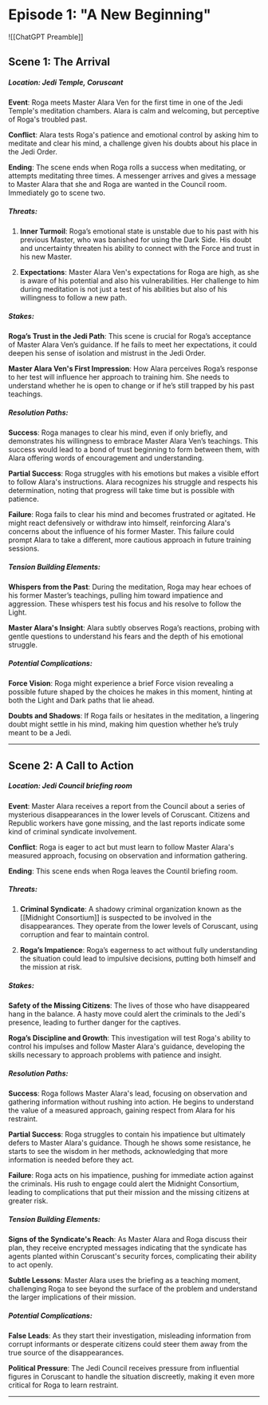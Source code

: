 
# Episode 1: "A New Beginning"


![[ChatGPT Preamble]]

## Scene 1: The Arrival

##### Location: Jedi Temple, Coruscant

**Event**: Roga meets Master Alara Ven for the first time in one of the Jedi Temple's meditation chambers. Alara is calm and welcoming, but perceptive of Roga's troubled past.

**Conflict**: Alara tests Roga's patience and emotional control by asking him to meditate and clear his mind, a challenge given his doubts about his place in the Jedi Order.

**Ending**: The scene ends when Roga rolls a success when meditating, or attempts meditating three times. A messenger arrives and gives a message to Master Alara that she and Roga are wanted in the Council room. Immediately go to scene two.

##### Threats:

1. **Inner Turmoil**: Roga’s emotional state is unstable due to his past with his previous Master, who was banished for using the Dark Side. His doubt and uncertainty threaten his ability to connect with the Force and trust in his new Master.


2. **Expectations**: Master Alara Ven's expectations for Roga are high, as she is aware of his potential and also his vulnerabilities. Her challenge to him during meditation is not just a test of his abilities but also of his willingness to follow a new path.

##### Stakes:

**Roga’s Trust in the Jedi Path**: This scene is crucial for Roga’s acceptance of Master Alara Ven’s guidance. If he fails to meet her expectations, it could deepen his sense of isolation and mistrust in the Jedi Order.

**Master Alara Ven's First Impression**: How Alara perceives Roga’s response to her test will influence her approach to training him. She needs to understand whether he is open to change or if he’s still trapped by his past teachings.

##### Resolution Paths:

**Success**: Roga manages to clear his mind, even if only briefly, and demonstrates his willingness to embrace Master Alara Ven’s teachings. This success would lead to a bond of trust beginning to form between them, with Alara offering words of encouragement and understanding.

**Partial Success**: Roga struggles with his emotions but makes a visible effort to follow Alara's instructions. Alara recognizes his struggle and respects his determination, noting that progress will take time but is possible with patience.

**Failure**: Roga fails to clear his mind and becomes frustrated or agitated. He might react defensively or withdraw into himself, reinforcing Alara's concerns about the influence of his former Master. This failure could prompt Alara to take a different, more cautious approach in future training sessions.

##### Tension Building Elements:

**Whispers from the Past**: During the meditation, Roga may hear echoes of his former Master’s teachings, pulling him toward impatience and aggression. These whispers test his focus and his resolve to follow the Light.

**Master Alara's Insight**: Alara subtly observes Roga’s reactions, probing with gentle questions to understand his fears and the depth of his emotional struggle.

##### Potential Complications:

**Force Vision**: Roga might experience a brief Force vision revealing a possible future shaped by the choices he makes in this moment, hinting at both the Light and Dark paths that lie ahead.

**Doubts and Shadows**: If Roga fails or hesitates in the meditation, a lingering doubt might settle in his mind, making him question whether he’s truly meant to be a Jedi.

---

## Scene 2: A Call to Action

##### Location: Jedi Council briefing room

**Event**: Master Alara receives a report from the Council about a series of mysterious disappearances in the lower levels of Coruscant. Citizens and Republic workers have gone missing, and the last reports indicate some kind of criminal syndicate involvement.

**Conflict**: Roga is eager to act but must learn to follow Master Alara's measured approach, focusing on observation and information gathering.

**Ending**: This scene ends when Roga leaves the Countil briefing room.
##### Threats:

1. **Criminal Syndicate**: A shadowy criminal organization known as the [[Midnight Consortium]] is suspected to be involved in the disappearances. They operate from the lower levels of Coruscant, using corruption and fear to maintain control.


2. **Roga’s Impatience**: Roga’s eagerness to act without fully understanding the situation could lead to impulsive decisions, putting both himself and the mission at risk.

##### Stakes:

**Safety of the Missing Citizens**: The lives of those who have disappeared hang in the balance. A hasty move could alert the criminals to the Jedi's presence, leading to further danger for the captives.

**Roga’s Discipline and Growth**: This investigation will test Roga's ability to control his impulses and follow Master Alara's guidance, developing the skills necessary to approach problems with patience and insight.

##### Resolution Paths:

**Success**: Roga follows Master Alara's lead, focusing on observation and gathering information without rushing into action. He begins to understand the value of a measured approach, gaining respect from Alara for his restraint.

**Partial Success**: Roga struggles to contain his impatience but ultimately defers to Master Alara's guidance. Though he shows some resistance, he starts to see the wisdom in her methods, acknowledging that more information is needed before they act.

**Failure**: Roga acts on his impatience, pushing for immediate action against the criminals. His rush to engage could alert the Midnight Consortium, leading to complications that put their mission and the missing citizens at greater risk.

##### Tension Building Elements:

**Signs of the Syndicate's Reach**: As Master Alara and Roga discuss their plan, they receive encrypted messages indicating that the syndicate has agents planted within Coruscant's security forces, complicating their ability to act openly.

**Subtle Lessons**: Master Alara uses the briefing as a teaching moment, challenging Roga to see beyond the surface of the problem and understand the larger implications of their mission.

##### Potential Complications:

**False Leads**: As they start their investigation, misleading information from corrupt informants or desperate citizens could steer them away from the true source of the disappearances.

**Political Pressure**: The Jedi Council receives pressure from influential figures in Coruscant to handle the situation discreetly, making it even more critical for Roga to learn restraint.


---




